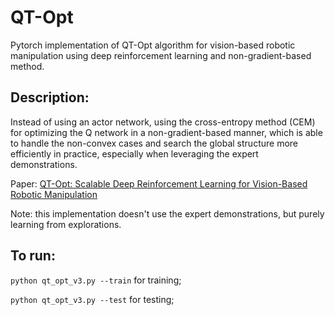 # QT-Opt

Pytorch implementation of QT-Opt algorithm for vision-based robotic manipulation using deep reinforcement learning and non-gradient-based method.

## Description:
Instead of using an actor network, using the cross-entropy method (CEM) for optimizing the Q network in a non-gradient-based manner, which is able to handle the non-convex cases and search the global
structure more efficiently in practice, especially when leveraging the expert demonstrations. 

Paper: [QT-Opt: Scalable Deep Reinforcement Learning for Vision-Based Robotic Manipulation](https://arxiv.org/abs/1806.10293)

Note: this implementation doesn't use the expert demonstrations, but purely learning from explorations.

## To run:
`python qt_opt_v3.py --train` for training;

`python qt_opt_v3.py --test` for testing;


